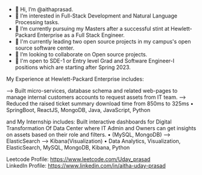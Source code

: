 - 👋 Hi, I’m @aithaprasad.
- 👀 I’m interested in Full-Stack Development and Natural Language Processing tasks. 
- 🌱 I’m currently pursuing my Masters after a successful stint at Hewlett-Packard Enterprise as a Full Stack Engineer.
- 🌱 I'm currently leading two open source projects in my campus's open source software center.
- 💞️ I’m looking to collaborate on Open source projects.
- 💞️ I'm open to SDE-1 or Entry level Grad and Software Engineer-I positions  which are starting after Spring 2023.

My Experience at Hewlett-Packard Enterprise includes:

--> Built micro-services, database schema and related web-pages to manage internal customers accounts to request assets from IT team.
--> Reduced the raised ticket summary download time from 850ms to 325ms 
• SpringBoot, ReactJS, MongoDB, Java, JavaScript, Python

and My Internship includes:
Built interactive dashboards for Digital Transformation Of Data Center where IT Admin and Owners can get insights on assets based on their role and filters.
• (MySQL, MongoDB) –> ElasticSearch –> Kibana(Visualization)
• Data Analytics, Visualization, ElasticSearch, MySQL, MongoDB, Kibana, Python

Leetcode Profile: https://www.leetcode.com/Uday_prasad  
LinkedIn Profile: https://www.linkedin.com/in/aitha-uday-prasad

<!---
aithaprasad/aithaprasad is a ✨ special ✨ repository because its `README.md` (this file) appears on your GitHub profile.
You can click the Preview link to take a look at your changes.
--->
